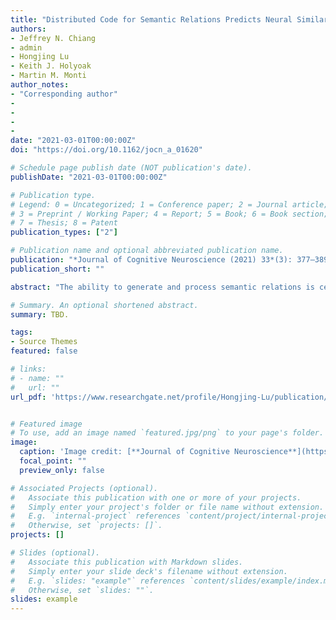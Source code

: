```yaml
---
title: "Distributed Code for Semantic Relations Predicts Neural Similarity during Analogical Reasoning"
authors:
- Jeffrey N. Chiang 
- admin
- Hongjing Lu
- Keith J. Holyoak
- Martin M. Monti
author_notes:
- "Corresponding author"
-
-
-
- 
date: "2021-03-01T00:00:00Z"
doi: "https://doi.org/10.1162/jocn_a_01620"

# Schedule page publish date (NOT publication's date).
publishDate: "2021-03-01T00:00:00Z"

# Publication type.
# Legend: 0 = Uncategorized; 1 = Conference paper; 2 = Journal article;
# 3 = Preprint / Working Paper; 4 = Report; 5 = Book; 6 = Book section;
# 7 = Thesis; 8 = Patent
publication_types: ["2"]

# Publication name and optional abbreviated publication name.
publication: "*Journal of Cognitive Neuroscience (2021) 33*(3): 377–389"
publication_short: ""

abstract: "The ability to generate and process semantic relations is central to many aspects of human cognition. Theorists have long debated whether such relations are coarsely coded as links in a semantic network or finely coded as distributed patterns over some core set of abstract relations. The form and content of the conceptual and neural representations of semantic relations are yet to be empirically established. Using sequential presentation of verbal analogies, we compared neural activities in making analogy judgments with predictions derived from alternative computational models of relational dissimilarity to adjudicate among rival accounts of how semantic relations are coded and compared in the brain. We found that a frontoparietal network encodes the three relation types included in the design. A computational model based on semantic relations coded as distributed representations over a pool of abstract relations predicted neural activities for individual relations within the left superior parietal cortex and for second-order comparisons of relations within a broader left-lateralized network."

# Summary. An optional shortened abstract.
summary: TBD.

tags:
- Source Themes
featured: false

# links:
# - name: ""
#   url: ""
url_pdf: 'https://www.researchgate.net/profile/Hongjing-Lu/publication/343522560_Distributed_Code_for_Semantic_Relations_Predicts_Neural_Similarity_during_Analogical_Reasoning/links/61670f968ad119749b13503f/Distributed-Code-for-Semantic-Relations-Predicts-Neural-Similarity-during-Analogical-Reasoning.pdf'


# Featured image
# To use, add an image named `featured.jpg/png` to your page's folder. 
image:
  caption: 'Image credit: [**Journal of Cognitive Neuroscience**](https://direct.mit.edu/jocn/article-abstract/33/3/377/95544/Distributed-Code-for-Semantic-Relations-Predicts?redirectedFrom=fulltext)'
  focal_point: ""
  preview_only: false

# Associated Projects (optional).
#   Associate this publication with one or more of your projects.
#   Simply enter your project's folder or file name without extension.
#   E.g. `internal-project` references `content/project/internal-project/index.md`.
#   Otherwise, set `projects: []`.
projects: []

# Slides (optional).
#   Associate this publication with Markdown slides.
#   Simply enter your slide deck's filename without extension.
#   E.g. `slides: "example"` references `content/slides/example/index.md`.
#   Otherwise, set `slides: ""`.
slides: example
---
```


